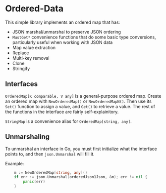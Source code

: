 # Ordered-Data

This simple library implements an ordered map that has:

* JSON marshal/unmarshal to preserve JSON ordering
* `MustGet*` convenience functions that do some basic type conversions,
  particularly useful when working with JSON data
* Map value extraction
* Replace
* Multi-key removal
* Clone
* Stringify

## Interfaces

`OrderedMap[K comparable, V any]` is a general-purpose ordered map. Create an
ordered map with `NewOrderedMap()` or `NewOrderedMapN()`. Then use its
`Set()` function to assign a value, and `Get()` to retrieve a value. The
rest of the functions in the interface are fairly self-explainitory.

`StringMap` is a convenience alias for `OrderedMap[string, any]`.

## Unmarshaling

To unmarshal an interface in Go, you must first initialize what the interface
points to, and then `json.Unmarshal` will fill it.

Example:
```go
    m := NewOrderedMap[string, any]()
	if err := json.Unmarshal(orderedJson1Json, &m); err != nil {
		panic(err)
	}
```

